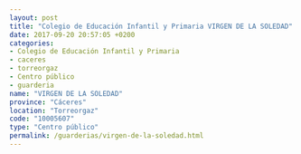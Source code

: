 ```yaml
---
layout: post
title: "Colegio de Educación Infantil y Primaria VIRGEN DE LA SOLEDAD"
date: 2017-09-20 20:57:05 +0200
categories:
- Colegio de Educación Infantil y Primaria
- caceres
- torreorgaz
- Centro público
- guarderia
name: "VIRGEN DE LA SOLEDAD"
province: "Cáceres"
location: "Torreorgaz"
code: "10005607"
type: "Centro público"
permalink: /guarderias/virgen-de-la-soledad.html
---
```

